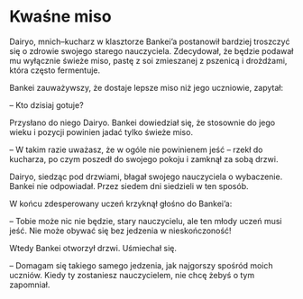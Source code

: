 # Kwaśne miso

Dairyo, mnich–kucharz w klasztorze Bankei’a postanowił bardziej troszczyć się o zdrowie swojego starego nauczyciela. Zdecydował, że będzie podawał mu wyłącznie świeże miso, pastę z soi zmieszanej z pszenicą i drożdżami, która często fermentuje.

Bankei zauważywszy, że dostaje lepsze miso niż jego uczniowie, zapytał:

– Kto dzisiaj gotuje?

Przysłano do niego Dairyo. Bankei dowiedział się, że stosownie do jego wieku i pozycji powinien jadać tylko świeże miso.

– W takim razie uważasz, że w ogóle nie powinienem jeść – rzekł do kucharza, po czym poszedł do swojego pokoju i zamknął za sobą drzwi.

Dairyo, siedząc pod drzwiami, błagał swojego nauczyciela o wybaczenie. Bankei nie odpowiadał. Przez siedem dni siedzieli w ten sposób.

W końcu zdesperowany uczeń krzyknął głośno do Bankei’a:

– Tobie może nic nie będzie, stary nauczycielu, ale ten młody uczeń musi jeść. Nie może obywać się bez jedzenia w nieskończoność!

Wtedy Bankei otworzył drzwi. Uśmiechał się.

– Domagam się takiego samego jedzenia, jak najgorszy spośród moich uczniów. Kiedy ty zostaniesz nauczycielem, nie chcę żebyś o tym zapomniał.

